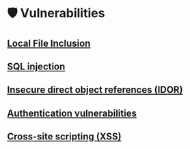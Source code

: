 # 🛡 Vulnerabilities

## [Local File Inclusion](vulnerabilities/local-file-inclusion.md) <a href="#b58f" id="b58f"></a>

## [SQL injection](vulnerabilities/sql-injection.md)

## [Insecure direct object references (IDOR)](vulnerabilities/insecure-direct-object-references-idor.md)

## [Authentication vulnerabilities](vulnerabilities/authentication-vulnerabilities.md)

## [Cross-site scripting (XSS)](vulnerabilities/cross-site-scripting.md)

##

##

